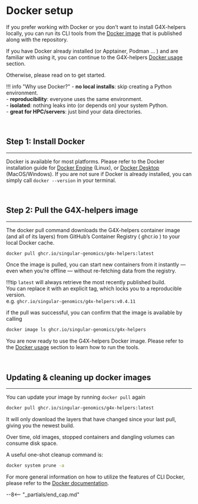 <br>

# Docker setup

If you prefer working with Docker or you don’t want to install G4X-helpers locally, you can run its CLI tools from the [Docker image](https://github.com/Singular-Genomics/G4X-helpers/pkgs/container/g4x-helpers) that is published along with the repository.

If you have Docker already installed (or Apptainer, Podman ... ) and are familiar with using it, you can continue to the G4X-helpers [Docker usage](../usage/usage.md#docker-usage) section.  

Otherwise, please read on to get started.

!!! info "Why use Docker?"
    - **no local installs**: skip creating a Python environment.  
    - **reproducibility**: everyone uses the same environment.  
    - **isolated**: nothing leaks into (or depends on) your system Python.  
    - **great for HPC/servers**: just bind your data directories.

<br>

## Step 1: Install Docker
---
Docker is available for most platforms. Please refer to the Docker installation guide for [Docker Engine](https://docs.docker.com/engine/) (Linux), or [Docker Desktop](https://docs.docker.com/desktop/) (MacOS/Windows). If you are not sure if Docker is already installed, you can simply call `docker --version` in your terminal.

<br>

## Step 2: Pull the G4X-helpers image
---

The docker pull command downloads the G4X-helpers container image (and all of its layers) from GitHub’s Container Registry ( ghcr.io ) to your local Docker cache.

```bash
docker pull ghcr.io/singular-genomics/g4x-helpers:latest
```

Once the image is pulled, you can start new containers from it instantly — even when you’re offline — without re-fetching data from the registry.

!!!tip
    `latest` will always retrieve the most recently published build.  
    You can replace it with an explicit tag, which locks you to a reproducible version.  
    e.g. `ghcr.io/singular-genomics/g4x-helpers:v0.4.11`  
    
if the pull was successful, you can confirm that the image is available by calling

```bash
docker image ls ghcr.io/singular-genomics/g4x-helpers
```

You are now ready to use the G4X-helpers Docker image. Please refer to the [Docker usage](../usage/usage.md#docker-usage) section to learn how to run the tools.

<br>

## Updating & cleaning up docker images
---

You can update your image by running `docker pull` again

```bash
docker pull ghcr.io/singular-genomics/g4x-helpers:latest
```
It will only download the layers that have changed since your last pull, giving you the newest build.

Over time, old images, stopped containers and dangling volumes can consume disk space.  

A useful one-shot cleanup command is:

```bash
docker system prune -a
```

For more general information on how to utilize the features of CLI Docker, please refer to the [Docker documentation](https://docs.docker.com/engine/reference/commandline/cli/).

--8<-- "_partials/end_cap.md"
